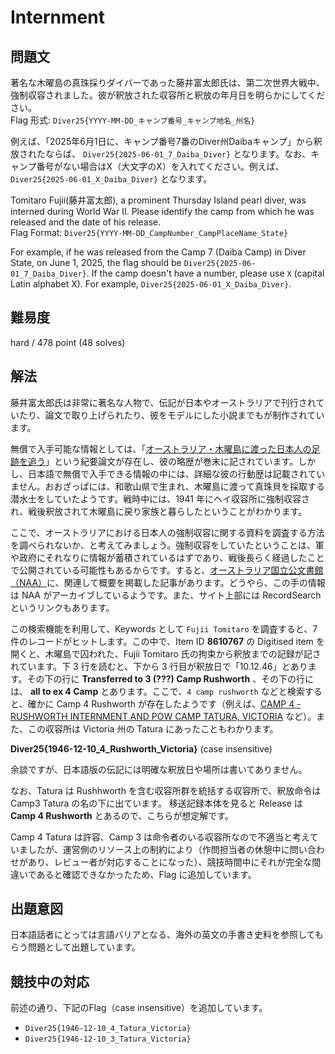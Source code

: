 # Internment

## 問題文

著名な木曜島の真珠採りダイバーであった藤井富太郎氏は、第二次世界大戦中、強制収容されました。彼が釈放された収容所と釈放の年月日を明らかにしてください。  
Flag 形式: `Diver25{YYYY-MM-DD_キャンプ番号_キャンプ地名_州名}`

例えば、「2025年6月1日に、キャンプ番号7番のDiver州Daibaキャンプ」から釈放されたならば、 `Diver25{2025-06-01_7_Daiba_Diver}` となります。なお、キャンプ番号がない場合はX（大文字のX）を入れてください。例えば、`Diver25{2025-06-01_X_Daiba_Diver}` となります。

Tomitaro Fujii(藤井富太郎), a prominent Thursday Island pearl diver, was interned during World War II. Please identify the camp from which he was released and the date of his release.  
Flag Format: `Diver25{YYYY-MM-DD_CampNumber_CampPlaceName_State}`

For example, if he was released from the Camp 7 (Daiba Camp) in Diver State, on June 1, 2025, the flag should be `Diver25{2025-06-01_7_Daiba_Diver}`. If the camp doesn't have a number, please use `X` (capital Latin alphabet X). For example, `Diver25{2025-06-01_X_Daiba_Diver}`.


## 難易度

hard / 478 point (48 solves)

## 解法

藤井富太郎氏は非常に著名な人物で、伝記が日本やオーストラリアで刊行されていたり、論文で取り上げられたり、彼をモデルにした小説までもが制作されています。

無償で入手可能な情報としては、「[オーストラリア・木曜島に渡った日本人の足跡を追う](https://fujijoshi.repo.nii.ac.jp/record/412/files/KJ00007823821.pdf)」という紀要論文が存在し、彼の略歴が巻末に記されています。しかし、日本語で無償で入手できる情報の中には、詳細な彼の行動歴は記載されていません。おおざっぱには、和歌山県で生まれ、木曜島に渡って真珠貝を採取する潜水士をしていたようです。戦時中には、1941 年にヘイ収容所に強制収容され、戦後釈放されて木曜島に戻り家族と暮らしたということがわかります。

ここで、オーストラリアにおける日本人の強制収容に関する資料を調査する方法を調べられないか、と考えてみましょう。強制収容をしていたということは、軍や政府にそれなりに情報が蓄積されているはずであり、戦後長らく経過したことで公開されている可能性もあるからです。すると、[オーストラリア国立公文書館（NAA）](https://www.naa.gov.au/students-and-teachers/student-research-portal/wartime-internment-japanese-australians)に、関連して概要を掲載した記事があります。どうやら、この手の情報は NAA がアーカイブしているようです。また、サイト上部には RecordSearch というリンクもあります。

この検索機能を利用して、Keywords として `Fujii Tomitaro` を調査すると、7 件のレコードがヒットします。この中で、Item ID **8610767** の Digitised item を開くと、木曜島で囚われた、Fujii Tomitaro 氏の拘束から釈放までの記録が記されています。下 3 行を読むと、下から 3 行目が釈放日で「10.12.46」とあります。その下の行に **Transferred to 3 (???) Camp Rushworth** 、その下の行には、 **all to ex 4 Camp** とあります。ここで、`4 camp rushworth` などと検索すると、確かに Camp 4 Rushworth が存在したようです（例えば、[CAMP 4 - RUSHWORTH INTERNMENT AND POW CAMP TATURA, VICTORIA](https://www.ozatwar.com/pow/camp4rushworth.htm) など）。また、この収容所は Victoria 州の Tatura にあったこともわかります。

**Diver25{1946-12-10_4_Rushworth_Victoria}** (case insensitive)

余談ですが、日本語版の伝記には明確な釈放日や場所は書いてありません。

なお、Tatura は Rushhworth を含む収容所群を統括する収容所で、釈放命令は Camp3 Tatura の名の下に出ています。
移送記録本体を見ると Release は **Camp 4 Rushworth** とあるので、こちらが想定解です。

Camp 4 Tatura は許容、Camp 3 は命令者のいる収容所なので不適当と考えていましたが、運営側のリソース上の制約により（作問担当者の休憩中に問い合わせがあり、レビュー者が対応することになった）、競技時間中にそれが完全な間違いであると確認できなかったため、Flag に追加しています。

## 出題意図

日本語話者にとっては言語バリアとなる、海外の英文の手書き史料を参照してもらう問題として出題しています。

## 競技中の対応

前述の通り、下記のFlag（case insensitive）を追加しています。

- `Diver25{1946-12-10_4_Tatura_Victoria}`
- `Diver25{1946-12-10_3_Tatura_Victoria}`